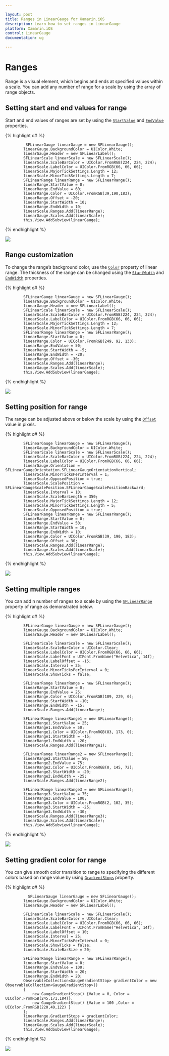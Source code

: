 ```yaml
---

layout: post
title: Ranges in LinearGauge for Xamarin.iOS
description: Learn how to set ranges in LinearGauge
platform: Xamarin.iOS
control: LinearGauge
documentation: ug

---
```


# Ranges

Range is a visual element, which begins and ends at specified values within a scale. You can add any number of range for a scale by using the array of range objects.

## Setting start and end values for range

Start and end values of ranges are set by using the [`StartValue`](https://help.syncfusion.com/cr/xamarin-ios/Syncfusion.SfGauge.iOS.SFLinearRange.html#Syncfusion_SfGauge_iOS_SFLinearRange_StartValue) and [`EndValue`](https://help.syncfusion.com/cr/xamarin-ios/Syncfusion.SfGauge.iOS.SFLinearRange.html#Syncfusion_SfGauge_iOS_SFLinearRange_EndValue) properties.

{% highlight c# %}

             SFLinearGauge linearGauge = new SFLinearGauge();
            linearGauge.BackgroundColor = UIColor.White;
            linearGauge.Header = new SFLinearLabel();
            SFLinearScale linearScale = new SFLinearScale();
            linearScale.ScaleBarColor = UIColor.FromRGB(224, 224, 224);
            linearScale.LabelColor = UIColor.FromRGB(66, 66, 66);
            linearScale.MajorTickSettings.Length = 12;
            linearScale.MinorTickSettings.Length = 7;
            SFLinearRange linearRange = new SFLinearRange();
            linearRange.StartValue = 0;
            linearRange.EndValue = 60;
            linearRange.Color = UIColor.FromRGB(39,190,183);
            linearRange.Offset = -20;
            linearRange.StartWidth = 10;
            linearRange.EndWidth = 10;
            linearScale.Ranges.Add(linearRange);
            linearGauge.Scales.Add(linearScale);
            this.View.AddSubview(linearGauge);

{% endhighlight %}

![](ranges_images/range1.png)

## Range customization

To change the range’s background color, use the [`Color`](https://help.syncfusion.com/cr/xamarin-ios/Syncfusion.SfGauge.iOS.SFLinearRange.html#Syncfusion_SfGauge_iOS_SFLinearRange_Color) property of linear range. The thickness of the range can be changed using the [`StartWidth`](https://help.syncfusion.com/cr/xamarin-ios/Syncfusion.SfGauge.iOS.SFLinearRange.html#Syncfusion_SfGauge_iOS_SFLinearRange_StartWidth) and [`EndWidth`](https://help.syncfusion.com/cr/xamarin-ios/Syncfusion.SfGauge.iOS.SFLinearRange.html#Syncfusion_SfGauge_iOS_SFLinearRange_EndWidth) properties. 

{% highlight c# %}

            SFLinearGauge linearGauge = new SFLinearGauge();
            linearGauge.BackgroundColor = UIColor.White;
            linearGauge.Header = new SFLinearLabel();
            SFLinearScale linearScale = new SFLinearScale();
            linearScale.ScaleBarColor = UIColor.FromRGB(224, 224, 224);
            linearScale.LabelColor = UIColor.FromRGB(66, 66, 66);
            linearScale.MajorTickSettings.Length = 12;
            linearScale.MinorTickSettings.Length = 7;
            SFLinearRange linearRange = new SFLinearRange();
            linearRange.StartValue = 0;
            linearRange.Color = UIColor.FromRGB(249, 92, 133);
            linearRange.EndValue = 50;
            linearRange.StartWidth = -5;
            linearRange.EndWidth = -20;
            linearRange.Offset = -30;
            linearScale.Ranges.Add(linearRange);
            linearGauge.Scales.Add(linearScale);
            this.View.AddSubview(linearGauge);

{% endhighlight %}

![](ranges_images/range2.png)

## Setting position for range

The range can be adjusted above or below the scale by using the [`Offset`](https://help.syncfusion.com/cr/xamarin-ios/Syncfusion.SfGauge.iOS.SFLinearRange.html#Syncfusion_SfGauge_iOS_SFLinearRange_Offset) value in pixels.

{% highlight c# %}

            SFLinearGauge linearGauge = new SFLinearGauge();
            linearGauge.BackgroundColor = UIColor.White;
            SFLinearScale linearScale = new SFLinearScale();
            linearScale.ScaleBarColor = UIColor.FromRGB(224, 224, 224);
            linearScale.LabelColor = UIColor.FromRGB(66, 66, 66);
            linearGauge.Orientation = SFLinearGaugeOrientation.SFLinearGaugeOrientationVertical;
            linearScale.MinorTicksPerInterval = 1;
            linearScale.OpposedPosition = true;
            linearScale.ScalePosition = SFLinearGaugeScalePosition.SFLinearGaugeScalePositionBackward;
            linearScale.Interval = 10;
            linearScale.ScaleBarLength = 350;
            linearScale.MajorTickSettings.Length = 12;
            linearScale.MinorTickSettings.Length = 5;
            linearScale.OpposedPosition = true;
            SFLinearRange linearRange = new SFLinearRange();
            linearRange.StartValue = 0;
            linearRange.EndValue = 50;
            linearRange.StartWidth = 10;
            linearRange.EndWidth = 10;
            linearRange.Color = UIColor.FromRGB(39, 190, 183);
            linearRange.Offset = 30;
            linearScale.Ranges.Add(linearRange);
            linearGauge.Scales.Add(linearScale);
            this.View.AddSubview(linearGauge);

{% endhighlight %}

![](ranges_images/range3.png)

## Setting multiple ranges

You can add n number of ranges to a scale by using the [`SFLinearRange`](https://help.syncfusion.com/cr/xamarin-ios/Syncfusion.SfGauge.iOS.SFLinearRange.html) property of range as demonstrated below.

{% highlight c# %}

            SFLinearGauge linearGauge = new SFLinearGauge();
            linearGauge.BackgroundColor = UIColor.White;
            linearGauge.Header = new SFLinearLabel();

            SFLinearScale linearScale = new SFLinearScale();
            linearScale.ScaleBarColor = UIColor.Clear;
            linearScale.LabelColor = UIColor.FromRGB(66, 66, 66);
            linearScale.LabelFont = UIFont.FromName("Helvetica", 14f);
            linearScale.LabelOffset = -15;
            linearScale.Interval = 25;
            linearScale.MinorTicksPerInterval = 0;
            linearScale.ShowTicks = false;

            SFLinearRange linearRange = new SFLinearRange();
            linearRange.StartValue = 0;
            linearRange.EndValue = 25;
            linearRange.Color = UIColor.FromRGB(109, 229, 0);
            linearRange.StartWidth = -10;
            linearRange.EndWidth = -15;
            linearScale.Ranges.Add(linearRange);

            SFLinearRange linearRange1 = new SFLinearRange();
            linearRange1.StartValue = 25;
            linearRange1.EndValue = 50;
            linearRange1.Color = UIColor.FromRGB(83, 173, 0);
            linearRange1.StartWidth = -15;
            linearRange1.EndWidth = -20;
            linearScale.Ranges.Add(linearRange1);

            SFLinearRange linearRange2 = new SFLinearRange();
            linearRange2.StartValue = 50;
            linearRange2.EndValue = 75;
            linearRange2.Color = UIColor.FromRGB(0, 145, 72);
            linearRange2.StartWidth = -20;
            linearRange2.EndWidth = -25;
            linearScale.Ranges.Add(linearRange2);

            SFLinearRange linearRange3 = new SFLinearRange();
            linearRange3.StartValue = 75;
            linearRange3.EndValue = 100;
            linearRange3.Color = UIColor.FromRGB(2, 102, 35);
            linearRange3.StartWidth = -25;
            linearRange3.EndWidth = -30;
            linearScale.Ranges.Add(linearRange3);
            linearGauge.Scales.Add(linearScale);
            this.View.AddSubview(linearGauge);

{% endhighlight %}

![](ranges_images/range4.png)

## Setting gradient color for range

You can give smooth color transition to range to specifying the different colors based on range value by using [`GradientStops`](https://help.syncfusion.com/cr/xamarin-ios/Syncfusion.SfGauge.iOS.SFLinearRange.html#Syncfusion_SfGauge_iOS_SFLinearRange_GradientStops) property. 

{% highlight c# %}

              SFLinearGauge linearGauge = new SFLinearGauge();
            linearGauge.BackgroundColor = UIColor.White;
            linearGauge.Header = new SFLinearLabel();

            SFLinearScale linearScale = new SFLinearScale();
            linearScale.ScaleBarColor = UIColor.Clear;
            linearScale.LabelColor = UIColor.FromRGB(66, 66, 66);
            linearScale.LabelFont = UIFont.FromName("Helvetica", 14f);
            linearScale.LabelOffset = 10;
            linearScale.Interval = 25;
            linearScale.MinorTicksPerInterval = 0;
            linearScale.ShowTicks = false;
            linearScale.ScaleBarSize = 20;

            SFLinearRange linearRange = new SFLinearRange();
            linearRange.StartValue = 0;
            linearRange.EndValue = 100;
            linearRange.StartWidth = 20;
            linearRange.EndWidth = 20;
            ObservableCollection<GaugeGradientStop> gradientColor = new ObservableCollection<GaugeGradientStop>()
            {
                new GaugeGradientStop() {Value = 0, Color = UIColor.FromRGB(245,171,184)},
                new GaugeGradientStop() {Value = 100 ,Color = UIColor.FromRGB(220,49,122) }
            };
            linearRange.GradientStops = gradientColor;
            linearScale.Ranges.Add(linearRange);
            linearGauge.Scales.Add(linearScale);
            this.View.AddSubview(linearGauge);

{% endhighlight %}

![](ranges_images/range5.png)
